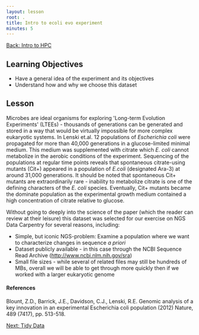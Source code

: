 ```yaml
---
layout: lesson
root: .
title: Intro to ecoli evo experiment
minutes: 5
---
```


[Back: Intro to HPC](https://acharbonneau.github.io/2016-09-28-MSU/02-IntroHPC.html)

## Learning Objectives 
* Have a general idea of the experiment and its objectives
* Understand how and why we choose this dataset

## Lesson 

Microbes are ideal organisms for exploring 'Long-term Evolution Experiments' (LTEEs) - thousands of generations can be generated and stored in a way that would be virtually impossible for more complex eukaryotic systems. In Lenski et.al. 12 populations of *Escherichia coli* were propagated for more than 40,000 generations in a glucose-limited minimal medium. This medium was supplemented with citrate which *E. coli* cannot metabolize in the aerobic conditions of the experiment. Sequencing of the populations at regular time points reveals that spontaneous citrate-using mutants (Cit+) appeared in a population of *E.coli* (designated Ara-3) at around 31,000 generations. It should be noted that spontaneous Cit+ mutants are extraordinarily rare - inability to metabolize citrate is one of the defining characters of the *E. coli* species. Eventually, Cit+ mutants became the dominate population as the experimental growth medium contained a high concentration of citrate relative to glucose. 

Without going to deeply into the science of the paper (which the reader can review at their leisure) this dataset was selected for our exercise on NGS Data Carpentry for several reasons, including:

* Simple, but iconic NGS-problem: Examine a population where we want to characterize changes in sequence *a priori* 
* Dataset publicly available - in this case through the NCBI Sequence Read Archive (http://www.ncbi.nlm.nih.gov/sra)
* Small file sizes - while several of related files may still be hundreds of MBs, overall we will be able to get through more quickly then if we worked with a larger eukaryotic genome

#### References

Blount, Z.D., Barrick, J.E., Davidson, C.J., Lenski, R.E.
Genomic analysis of a key innovation in an experimental Escherichia coli population
(2012) Nature, 489 (7417), pp. 513-518.


[Next: Tidy Data](https://acharbonneau.github.io/2016-09-28-MSU/04-intro-to-data-tidy.html)